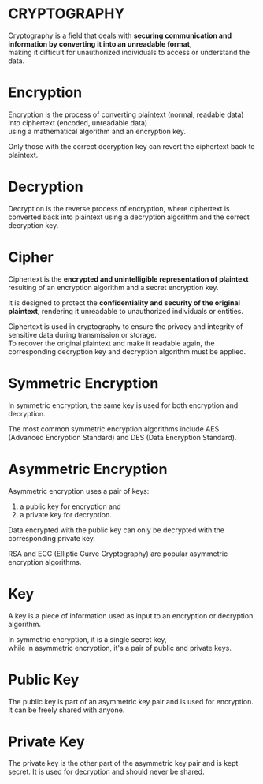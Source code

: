 # CRYPTOGRAPHY
Cryptography is a field that deals with **securing communication and information by converting it into an unreadable format**, <br>
making it difficult for unauthorized individuals to access or understand the data.

# Encryption
Encryption is the process of converting plaintext (normal, readable data) into ciphertext (encoded, unreadable data) <br> 
using a mathematical algorithm and an encryption key. 

Only those with the correct decryption key can revert the ciphertext back to plaintext.

# Decryption
Decryption is the reverse process of encryption, where ciphertext is converted back into plaintext using a decryption algorithm and the correct decryption key.

# Cipher
Ciphertext is the **encrypted and unintelligible representation of plaintext** resulting of an encryption algorithm and a secret encryption key. 

It is designed to protect the **confidentiality and security of the original plaintext**, rendering it unreadable to unauthorized individuals or entities. 

Ciphertext is used in cryptography to ensure the privacy and integrity of sensitive data during transmission or storage. <br>
To recover the original plaintext and make it readable again, the corresponding decryption key and decryption algorithm must be applied.

# Symmetric Encryption
In symmetric encryption, the same key is used for both encryption and decryption. 

The most common symmetric encryption algorithms include AES (Advanced Encryption Standard) and DES (Data Encryption Standard).

# Asymmetric Encryption
Asymmetric encryption uses a pair of keys: 
1. a public key for encryption and
2. a private key for decryption.

Data encrypted with the public key can only be decrypted with the corresponding private key. 

RSA and ECC (Elliptic Curve Cryptography) are popular asymmetric encryption algorithms.

# Key
A key is a piece of information used as input to an encryption or decryption algorithm. 

In symmetric encryption, it is a single secret key, <br>
while in asymmetric encryption, it's a pair of public and private keys.

# Public Key
The public key is part of an asymmetric key pair and is used for encryption. It can be freely shared with anyone.

# Private Key
The private key is the other part of the asymmetric key pair and is kept secret. It is used for decryption and should never be shared.
